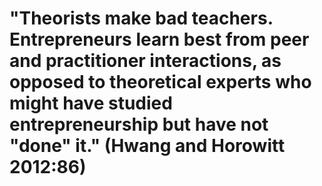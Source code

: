 # "Theorists make bad teachers. Entrepreneurs learn best from peer and practitioner interactions, as opposed to theoretical experts who might have studied entrepreneurship but have not "done" it." (Hwang and Horowitt 2012:86)